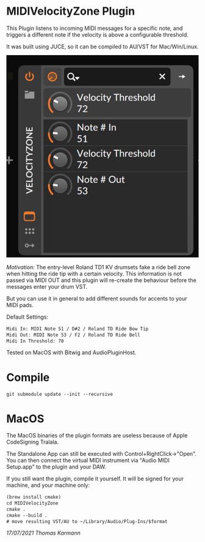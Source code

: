 # MIDIVelocityZone Plugin

This Plugin listens to incoming MIDI messages for a specific note, and triggers a different note if the velocity is above a configurable threshold.

It was built using JUCE, so it can be compiled to AU/VST for Mac/Win/Linux.

![screenshot](screenshot.png)

*Motivation:* The entry-level Roland TD1 KV drumsets fake a ride bell zone when hitting the ride tip with a certain velocity. This information is not passed via MIDI OUT and this plugin will re-create the behaviour before the messages enter your drum VST. 

But you can use it in general to add different sounds for accents to your MIDI pads.

Default Settings:
```
Midi In: MIDI Note 51 / D#2 / Roland TD Ride Bow Tip
Midi Out: MIDI Note 53 / F2 / Roland TD Ride Bell
Midi In Threshold: 70
```

Tested on MacOS with Bitwig and AudioPluginHost.





# Compile

```
git submodule update --init --recursive
```

# MacOS
The MacOS binaries of the plugin formats are useless because of Apple CodeSigning Tralala. 

The Standalone App can still be executed with Control+RightClick->"Open". You can then connect the virtual MIDI instrument via "Audio MIDI Setup.app" to the plugin and your DAW.

If you still want the plugin, compile it yourself. It will be signed for your machine, and your machine only:
```
(brew install cmake)
cd MIDIVelocityZone
cmake .
cmake --build .
# move resulting VST/AU to ~/Library/Audio/Plug-Ins/$format
```

_17/07/2021 Thomas Karmann_
